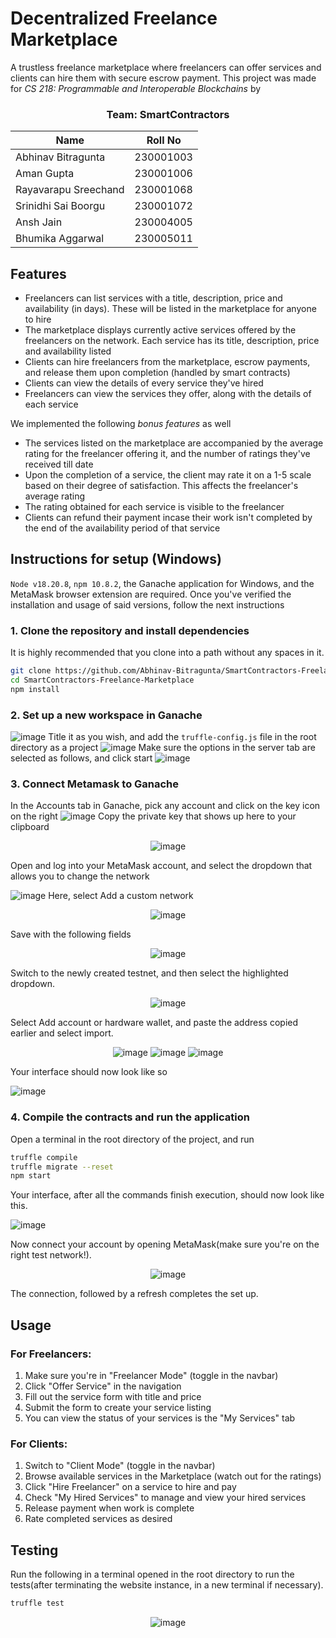 # Decentralized Freelance Marketplace
A trustless freelance marketplace where freelancers can offer services and clients can hire them with secure escrow payment.
This project was made for *CS 218: Programmable and Interoperable Blockchains* by

<div align="center">

### Team: SmartContractors
| Name         | Roll No |
|--------------|---------|
| Abhinav Bitragunta        | 230001003     |
| Aman Gupta          | 230001006     |
| Rayavarapu Sreechand   | 230001068   |
| Srinidhi Sai Boorgu     | 230001072     |
| Ansh Jain   | 230004005 |
| Bhumika Aggarwal | 230005011 |

</div>

## Features

- Freelancers can list services with a title, description, price and availability (in days). These will be listed in the marketplace for anyone to hire
- The marketplace displays currently active services offered by the freelancers on the network. Each service has its title, description, price and availability listed
- Clients can hire freelancers from the marketplace, escrow payments, and release them upon completion (handled by smart contracts)
- Clients can view the details of every service they've hired
- Freelancers can view the services they offer, along with the details of each service
  
We implemented the following *bonus features* as well
- The services listed on the marketplace are accompanied by the average rating for the freelancer offering it, and the number of ratings they've received till date
- Upon the completion of a service, the client may rate it on a 1-5 scale based on their degree of satisfaction. This affects the freelancer's average rating
- The rating obtained for each service is visible to the freelancer
- Clients can refund their payment incase their work isn't completed by the end of the availability period of that service

## Instructions for setup (Windows)

`Node v18.20.8`, `npm 10.8.2`, the Ganache application for Windows, and the MetaMask browser extension are required. Once you've verified the installation and usage of said versions, follow the next instructions
### 1. Clone the repository and install dependencies
It is highly recommended that you clone into a path without any spaces in it.
``` bash
git clone https://github.com/Abhinav-Bitragunta/SmartContractors-Freelance-Marketplace
cd SmartContractors-Freelance-Marketplace
npm install
```
### 2. Set up a new workspace in Ganache
![image](https://github.com/user-attachments/assets/47c1b4ba-2682-4c2a-80a8-b4e58cc73221)
Title it as you wish, and add the `truffle-config.js` file in the root directory as a project
![image](https://github.com/user-attachments/assets/babd9e31-4b1e-4563-9839-e6a84c4efd19)
Make sure the options in the server tab are selected as follows, and click start
![image](https://github.com/user-attachments/assets/dfb7ed25-2222-48bb-ae87-bd0addbe2cfe)

### 3. Connect Metamask to Ganache
In the Accounts tab in Ganache, pick any account and click on the key icon on the right
![image](https://github.com/user-attachments/assets/4c5e31dd-e9a2-4a2d-b976-407da2be8d2f)
Copy the private key that shows up here to your clipboard
<div align="center">
   
![image](https://github.com/user-attachments/assets/7b6b35d3-a22a-44a0-9833-d4dc8ec43a12)

</div>
Open and log into your MetaMask account, and select the dropdown that allows you to change the network

![image](https://github.com/user-attachments/assets/139ef8b7-3963-492c-b498-2e7439f0b892)
Here, select Add a custom network
<div align="center">
   
![image](https://github.com/user-attachments/assets/042de63a-0e5c-410c-889b-21b2ac9e05c8)

</div>
Save with the following fields
<div align="center">
   
![image](https://github.com/user-attachments/assets/545b558c-2b7a-4e28-917a-0d841e00f980)

</div>
Switch to the newly created testnet, and then select the highlighted dropdown.
<div align="center">
   
![image](https://github.com/user-attachments/assets/8d0ed1ce-3ab6-4084-a37f-aa1625a54c2c)

</div>
Select Add account or hardware wallet, and paste the address copied earlier and select import.
<div align="center">
   
![image](https://github.com/user-attachments/assets/83b2d64e-78bc-4297-b6a3-2fb2070bc695)
![image](https://github.com/user-attachments/assets/fba6958e-390f-447a-8ab6-a443492d0be0)
![image](https://github.com/user-attachments/assets/3a406c07-f786-4fa3-a752-44844eb07d08)

</div>
Your interface should now look like so

![image](https://github.com/user-attachments/assets/f269bb8c-0a1c-452d-beed-5a0ef07bda8e)

### 4. Compile the contracts and run the application
Open a terminal in the root directory of the project, and run
``` bash
truffle compile
truffle migrate --reset
npm start
```
Your interface, after all the commands finish execution, should now look like this.

![image](https://github.com/user-attachments/assets/ff47c62e-71c4-4c96-be4b-1c69e684fe9d)

Now connect your account by opening MetaMask(make sure you're on the right test network!).
<div align="center">
   
![image](https://github.com/user-attachments/assets/e7b8ff35-0d61-4083-b0a4-cb670303b2cb)


</div>
The connection, followed by a refresh completes the set up.

## Usage

### For Freelancers:
1. Make sure you're in "Freelancer Mode" (toggle in the navbar)
2. Click "Offer Service" in the navigation
3. Fill out the service form with title and price
4. Submit the form to create your service listing
5. You can view the status of your services is the "My Services" tab

### For Clients:
1. Switch to "Client Mode" (toggle in the navbar)
2. Browse available services in the Marketplace (watch out for the ratings)
3. Click "Hire Freelancer" on a service to hire and pay
4. Check "My Hired Services" to manage and view your hired services
5. Release payment when work is complete
6. Rate completed services as desired

## Testing
Run the following in a terminal opened in the root directory to run the tests(after terminating the website instance, in a new terminal if necessary).
``` bash
truffle test
```
<div align="center">
   
![image](https://github.com/user-attachments/assets/255d3d14-0d72-4fe1-8981-7aba00b0120d)

</div>
